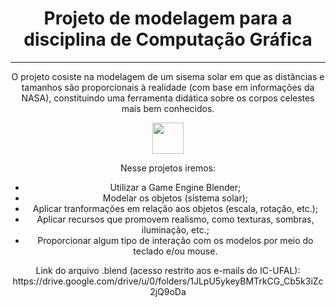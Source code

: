 <h1 align="center">Projeto de modelagem para a disciplina de Computação Gráfica</h1>
<hr>
<p align="center">O projeto cosiste na modelagem de um sisema solar em que as distâncias e tamanhos são proporcionais à realidade (com base em informações da NASA), constituindo uma ferramenta didática sobre os corpos celestes mais bem conhecidos.</p>
<div align="center">
  <img heigth="50" width="50" src="https://cdn.jsdelivr.net/gh/devicons/devicon/icons/blender/blender-original.svg" />
  <p>Nesse projetos iremos:</p>
  <ul align="center">
    <li>Utilizar a Game Engine Blender;</li>
    <li>Modelar os objetos (sistema solar);</li>
    <li>Aplicar tranformações em relação aos objetos (escala, rotação, etc.);</li>
    <li>Aplicar recursos que promovem realismo, como texturas, sombras, iluminação, etc.;</li>
    <li>Proporcionar algum tipo de interação com os modelos por meio do teclado e/ou mouse.</li>
  </ul>
Link do arquivo .blend (acesso restrito aos e-mails do IC-UFAL): https://drive.google.com/drive/u/0/folders/1JLpU5ykeyBMTrkCG_Cb5k3iZc2jQ9oDa
</div
